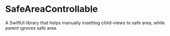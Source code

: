 # SafeAreaControllable
A SwiftUI library that helps manually insetting child-views to safe area, while parent ignores safe area.